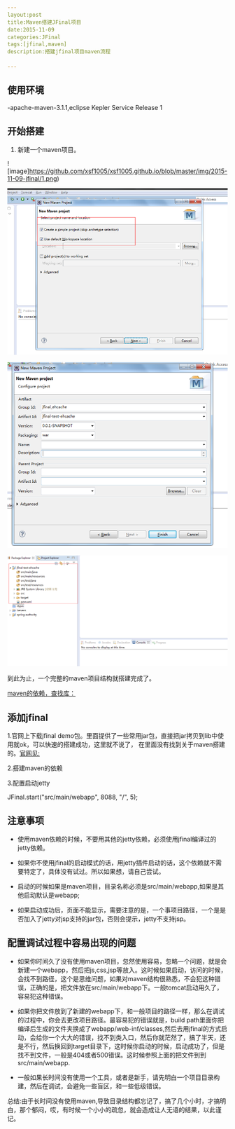 ```yaml
---
layout:post
title:Maven搭建JFinal项目
date:2015-11-09
categories:JFinal
tags:[jfinal,maven]
description:搭建jfinal项目maven流程

---
```


## 使用环境
  -apache-maven-3.1.1,eclipse Kepler Service Release 1

## 开始搭建

  1. 新建一个maven项目。
	
  ![image]https://github.com/xsf1005/xsf1005.github.io/blob/master/img/2015-11-09-jfinal/1.png)

  ![image](https://github.com/xsf1005/xsf1005.github.io/blob/master/img/2015-11-09-jfinal/2.png)

  ![image](https://github.com/xsf1005/xsf1005.github.io/blob/master/img/2015-11-09-jfinal/3.png)

  ![image](https://github.com/xsf1005/xsf1005.github.io/blob/master/img/2015-11-09-jfinal/4.png)

   到此为止，一个完整的maven项目结构就搭建完成了。

   [maven的依赖，查找库：](http://mvnrepository.com/)

## 添加jfinal

   1.官网上下载jfinal demo包。里面提供了一些常用jar包，直接把jar拷贝到lib中使用就ok，可以快速的搭建成功，这里就不说了，
在里面没有找到关于maven搭建的。[官网见:](http://www.jfinal.com/)
	
   2.搭建maven的依赖

  
   3.配置启动jetty
	
   JFinal.start("src/main/webapp", 8088, "/", 5);

## 注意事项

   - 使用maven依赖的时候，不要用其他的jetty依赖，必须使用jfinal编译过的jetty依赖。

   - 如果你不使用jfinal的启动模式的话，用jetty插件启动的话，这个依赖就不需要特定了，具体没有试过。所以如果想，请自己尝试。

   - 启动的时候如果是maven项目，目录名称必须是src/main/webapp,如果是其他启动默认是webapp;

   - 如果启动成功后，页面不能显示，需要注意的是，一个事项目路径，一个是是否加入了jetty对jsp支持的jar包，否则会提示，jetty不支持jsp。


## 配置调试过程中容易出现的问题

  - 如果你时间久了没有使用maven项目，忽然使用容易，忽略一个问题，就是会新建一个webapp，然后把js,css,jsp等放入。这时候如果启动，访问的时候，会找不到路径，这个是思维问题，如果对maven结构很熟悉，不会犯这种错误，正确的是，把文件放在src/main/webapp下。一般tomcat启动用久了，容易犯这种错误。

  - 如果你把文件放到了新建的webapp下，和一般项目的路径一样，那么在调试的过程中，你会去更改项目路径。最容易犯的错误就是，build path里面你把编译后生成的文件夹换成了webapp/web-inf/classes,然后去用jfinal的方式启动，会给你一个大大的错误，找不到类入口，然后你就茫然了，搞了半天，还是不行，然后换回到target目录下，这时候你启动的时候，启动成功了，但是找不到文件，一般是404或者500错误。这时候参照上面的把文件到到src/main/webapp.

  - 一般如果长时间没有使用一个工具，或者是新手，请先明白一个项目目录构建，然后在调试，会避免一些盲区，和一些低级错误。


   总结:由于长时间没有使用maven,导致目录结构都忘记了，搞了几个小时，才搞明白，那个郁闷，哎，有时候一个小小的疏忽，就会造成让人无语的结果，以此谨记。

